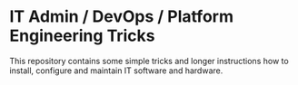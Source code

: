 # IT Admin / DevOps / Platform Engineering Tricks

This repository contains some simple tricks and longer instructions how to install, configure and maintain IT software and hardware.
